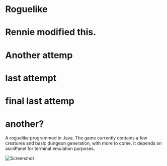 # Roguelike
# Rennie modified this.
# Another attemp
# last attempt
# final last attemp
# another?
A roguelike programmed in Java. The game currently contains a few creatures and basic dungeon generation, with more to come. It depends on asciiPanel for terminal emulation purposes.

![Screenshot](https://jellepelgrims.com/img/workshop_gamedev_part4.png)
